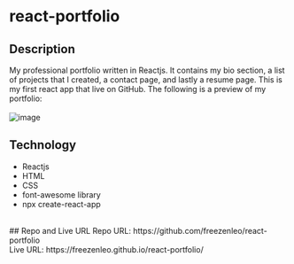 # react-portfolio

## Description
My professional portfolio written in Reactjs. It contains my bio section, a list of projects that I created, a contact page, and lastly a resume page. This is my first react app that live on GitHub. The following is a preview of my portfolio:
</br> </br>
![image](https://user-images.githubusercontent.com/81452611/133949494-6d25fb7e-912f-43d7-99e9-74584505ca2e.png)

## Technology
* Reactjs
* HTML
* CSS
* font-awesome library
* npx create-react-app 
</br>
## Repo and Live URL
Repo URL: https://github.com/freezenleo/react-portfolio
</br>
Live URL: https://freezenleo.github.io/react-portfolio/
